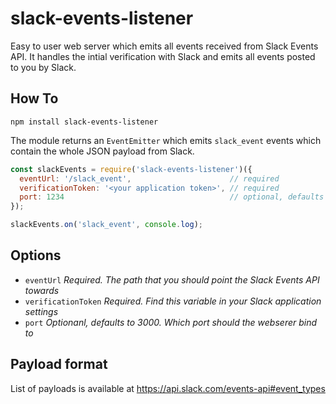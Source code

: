 # slack-events-listener
Easy to user web server which emits all events received from Slack Events API. It handles the intial verification with Slack and emits all events posted to you by Slack.

## How To
`npm install slack-events-listener`

The module returns an `EventEmitter` which emits `slack_event` events which contain the whole JSON payload from Slack.

```javascript
const slackEvents = require('slack-events-listener')({
  eventUrl: '/slack_event',                      // required
  verificationToken: '<your application token>', // required
  port: 1234                                     // optional, defaults to 3000
});

slackEvents.on('slack_event', console.log);
```

## Options

- `eventUrl` *Required. The path that you should point the Slack Events API towards*
- `verificationToken` *Required. Find this variable in your Slack application settings*
- `port` *Optionanl, defaults to 3000. Which port should the webserer bind to*

## Payload format
List of payloads is available at https://api.slack.com/events-api#event_types
